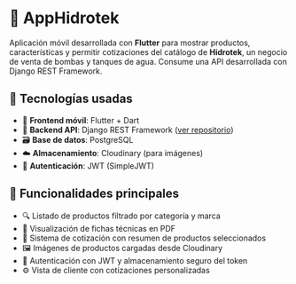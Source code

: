 # 📱 AppHidrotek

Aplicación móvil desarrollada con **Flutter** para mostrar productos, características y permitir cotizaciones del catálogo de **Hidrotek**, un negocio de venta de bombas y tanques de agua. Consume una API desarrollada con Django REST Framework.

## 🧰 Tecnologías usadas

- 💙 **Frontend móvil**: Flutter + Dart
- 🔌 **Backend API**: Django REST Framework ([ver repositorio](https://github.com/JoaquinCastillo12/Hidrotek-Web))
- 🗃️ **Base de datos**: PostgreSQL
- ☁️ **Almacenamiento**: Cloudinary (para imágenes)
- 🔐 **Autenticación**: JWT (SimpleJWT)

## 🚀 Funcionalidades principales

- 🔍 Listado de productos filtrado por categoría y marca
- 📄 Visualización de fichas técnicas en PDF
- 🛒 Sistema de cotización con resumen de productos seleccionados
- 🖼️ Imágenes de productos cargadas desde Cloudinary
- 🔐 Autenticación con JWT y almacenamiento seguro del token
- ⚙️ Vista de cliente con cotizaciones personalizadas



